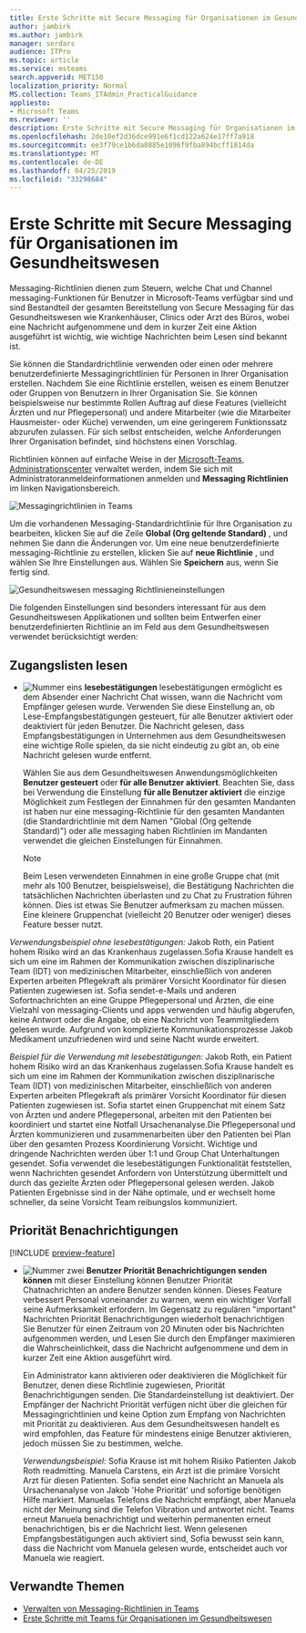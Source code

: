 ```yaml
---
title: Erste Schritte mit Secure Messaging für Organisationen im Gesundheitswesen
author: jambirk
ms.author: jambirk
manager: serdars
audience: ITPro
ms.topic: article
ms.service: msteams
search.appverid: MET150
localization_priority: Normal
MS.collection: Teams_ITAdmin_PracticalGuidance
appliesto:
- Microsoft Teams
ms.reviewer: ''
description: Erste Schritte mit Secure Messaging für Organisationen im Gesundheitswesen
ms.openlocfilehash: 2de10ef2d36dce991e6f1cd122a624e17ff7a918
ms.sourcegitcommit: ee3f79ce1b6da0885e1096f9fba894bcff1814da
ms.translationtype: MT
ms.contentlocale: de-DE
ms.lasthandoff: 04/25/2019
ms.locfileid: "33298684"
---
```

# <a name="get-started-with-secure-messaging-for-healthcare-organizations"></a>Erste Schritte mit Secure Messaging für Organisationen im Gesundheitswesen

Messaging-Richtlinien dienen zum Steuern, welche Chat und Channel messaging-Funktionen für Benutzer in Microsoft-Teams verfügbar sind und sind Bestandteil der gesamten Bereitstellung von Secure Messaging für das Gesundheitswesen wie Krankenhäuser, Clinics oder Arzt des Büros, wobei eine Nachricht aufgenommene und dem in kurzer Zeit eine Aktion ausgeführt ist wichtig, wie wichtige Nachrichten beim Lesen sind bekannt ist.

Sie können die Standardrichtlinie verwenden oder einen oder mehrere benutzerdefinierte Messagingrichtlinien für Personen in Ihrer Organisation erstellen. Nachdem Sie eine Richtlinie erstellen, weisen es einem Benutzer oder Gruppen von Benutzern in Ihrer Organisation Sie. Sie können beispielsweise nur bestimmte Rollen Auftrag auf diese Features (vielleicht Ärzten und nur Pflegepersonal) und andere Mitarbeiter (wie die Mitarbeiter Hausmeister- oder Küche) verwenden, um eine geringerem Funktionssatz abzurufen zulassen. Für sich selbst entscheiden, welche Anforderungen Ihrer Organisation befindet, sind höchstens einen Vorschlag.

Richtlinien können auf einfache Weise in der [Microsoft-Teams, Administrationscenter](http://admin.teams.microsoft.com) verwaltet werden, indem Sie sich mit Administratoranmeldeinformationen anmelden und **Messaging Richtlinien** im linken Navigationsbereich.

 ![Messagingrichtlinien in Teams](../../media/messaging-policies-image1.png)

Um die vorhandenen Messaging-Standardrichtlinie für Ihre Organisation zu bearbeiten, klicken Sie auf die Zeile **Global (Org geltende Standard)** , und nehmen Sie dann die Änderungen vor. Um eine neue benutzerdefinierte messaging-Richtlinie zu erstellen, klicken Sie auf **neue Richtlinie** , und wählen Sie Ihre Einstellungen aus. Wählen Sie **Speichern** aus, wenn Sie fertig sind.

![Gesundheitswesen messaging Richtlinieneinstellungen](../../media/hc-message-policy.png)

Die folgenden Einstellungen sind besonders interessant für aus dem Gesundheitswesen Applikationen und sollten beim Entwerfen einer benutzerdefinierten Richtlinie an im Feld aus dem Gesundheitswesen verwendet berücksichtigt werden:

## <a name="read-reciepts"></a>Zugangslisten lesen

- ![Nummer eins](../../media/sfbcallout1.png) **lesebestätigungen** lesebestätigungen ermöglicht es dem Absender einer Nachricht Chat wissen, wann die Nachricht vom Empfänger gelesen wurde. Verwenden Sie diese Einstellung an, ob Lese-Empfangsbestätigungen gesteuert, für alle Benutzer aktiviert oder deaktiviert für jeden Benutzer. Die Nachricht gelesen, dass Empfangsbestätigungen in Unternehmen aus dem Gesundheitswesen eine wichtige Rolle spielen, da sie nicht eindeutig zu gibt an, ob eine Nachricht gelesen wurde entfernt.

  Wählen Sie aus dem Gesundheitswesen Anwendungsmöglichkeiten **Benutzer gesteuert** oder **für alle Benutzer aktiviert**. Beachten Sie, dass bei Verwendung die Einstellung **für alle Benutzer aktiviert** die einzige Möglichkeit zum Festlegen der Einnahmen für den gesamten Mandanten ist haben nur eine messaging-Richtlinie für den gesamten Mandanten (die Standardrichtlinie mit dem Namen "Global (Org geltende Standard)") oder alle messaging haben Richtlinien im Mandanten verwendet die gleichen Einstellungen für Einnahmen.

  > [!NOTE]
  > Beim Lesen verwendeten Einnahmen in eine große Gruppe chat (mit mehr als 100 Benutzer, beispielsweise), die Bestätigung Nachrichten die tatsächlichen Nachrichten überlasten und zu Chat zu Frustration führen können. Dies ist etwas Sie Benutzer aufmerksam zu machen müssen. Eine kleinere Gruppenchat (vielleicht 20 Benutzer oder weniger) dieses Feature besser nutzt.

 *Verwendungsbeispiel ohne lesebestätigungen:* Jakob Roth, ein Patient hohem Risiko wird an das Krankenhaus zugelassen.Sofia Krause handelt es sich um eine im Rahmen der Kommunikation zwischen disziplinarische Team (IDT) von medizinischen Mitarbeiter, einschließlich von anderen Experten arbeiten Pflegekraft als primärer Vorsicht Koordinator für diesen Patienten zugewiesen ist.  Sofia sendet-e-Mails und anderen Sofortnachrichten an eine Gruppe Pflegepersonal und Ärzten, die eine Vielzahl von messaging-Clients und apps verwenden und häufig abgerufen, keine Antwort oder die Angabe, ob eine Nachricht von Teammitgliedern gelesen wurde. Aufgrund von komplizierte Kommunikationsprozesse Jakob Medikament unzufriedenen wird und seine Nacht wurde erweitert.

  *Beispiel für die Verwendung mit lesebestätigungen:* Jakob Roth, ein Patient hohem Risiko wird an das Krankenhaus zugelassen.Sofia Krause handelt es sich um eine im Rahmen der Kommunikation zwischen disziplinarische Team (IDT) von medizinischen Mitarbeiter, einschließlich von anderen Experten arbeiten Pflegekraft als primärer Vorsicht Koordinator für diesen Patienten zugewiesen ist.  Sofia startet einen Gruppenchat mit einem Satz von Ärzten und andere Pflegepersonal, arbeiten mit den Patienten bei koordiniert und startet eine Notfall Ursachenanalyse.Die Pflegepersonal und Ärzten kommunizieren und zusammenarbeiten über den Patienten bei Plan über den gesamten Prozess Koordinierung Vorsicht.  Wichtige und dringende Nachrichten werden über 1:1 und Group Chat Unterhaltungen gesendet. Sofia verwendet die lesebestätigungen Funktionalität feststellen, wenn Nachrichten gesendet Anfordern von Unterstützung übermittelt und durch das gezielte Ärzten oder Pflegepersonal gelesen werden. Jakob Patienten Ergebnisse sind in der Nähe optimale, und er wechselt home schneller, da seine Vorsicht Team reibungslos kommuniziert.

## <a name="priority-notifications"></a>Priorität Benachrichtigungen

[!INCLUDE [preview-feature](../../includes/preview-feature.md)]

- ![Nummer zwei](../../media/sfbcallout2.png) **Benutzer Priorität Benachrichtigungen senden können** mit dieser Einstellung können Benutzer Priorität Chatnachrichten an andere Benutzer senden können. Dieses Feature verbessert Personal voneinander zu warnen, wenn ein wichtiger Vorfall seine Aufmerksamkeit erfordern. Im Gegensatz zu regulären "important" Nachrichten Priorität Benachrichtigungen wiederholt benachrichtigen Sie Benutzer für einen Zeitraum von 20 Minuten oder bis Nachrichten aufgenommen werden, und Lesen Sie durch den Empfänger maximieren die Wahrscheinlichkeit, dass die Nachricht aufgenommene und dem in kurzer Zeit eine Aktion ausgeführt wird.

  Ein Administrator kann aktivieren oder deaktivieren die Möglichkeit für Benutzer, denen diese Richtlinie zugewiesen, Priorität Benachrichtigungen senden. Die Standardeinstellung ist deaktiviert. Der Empfänger der Nachricht Priorität verfügen nicht über die gleichen für Messagingrichtlinien und keine Option zum Empfang von Nachrichten mit Priorität zu deaktivieren. Aus dem Gesundheitswesen handelt es wird empfohlen, das Feature für mindestens einige Benutzer aktivieren, jedoch müssen Sie zu bestimmen, welche.

  *Verwendungsbeispiel:* Sofia Krause ist mit hohem Risiko Patienten Jakob Roth readmitting. Manuela Carstens, ein Arzt ist die primäre Vorsicht Arzt für diesen Patienten.  Sofia sendet eine Nachricht an Manuela als Ursachenanalyse von Jakob 'Hohe Priorität' und sofortige benötigen Hilfe markiert.  Manuelas Telefons die Nachricht empfängt, aber Manuela nicht der Meinung sind die Telefon Vibration und antwortet nicht. Teams erneut Manuela benachrichtigt und weiterhin permanenten erneut benachrichtigen, bis er die Nachricht liest. Wenn gelesenen Empfangsbestätigungen auch aktiviert sind, Sofia bewusst sein kann, dass die Nachricht vom Manuela gelesen wurde, entscheidet auch vor Manuela wie reagiert.

## <a name="related-topics"></a>Verwandte Themen

- [Verwalten von Messaging-Richtlinien in Teams](../../messaging-policies-in-teams.md)
- [Erste Schritte mit Teams für Organisationen im Gesundheitswesen](teams-in-hc.md)
